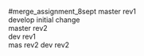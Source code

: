#merge_assignment_8sept
master rev1 <br>
develop initial change <br>
master rev2 <br>
dev rev1 <br>
mas rev2
dev rev2 <br>

